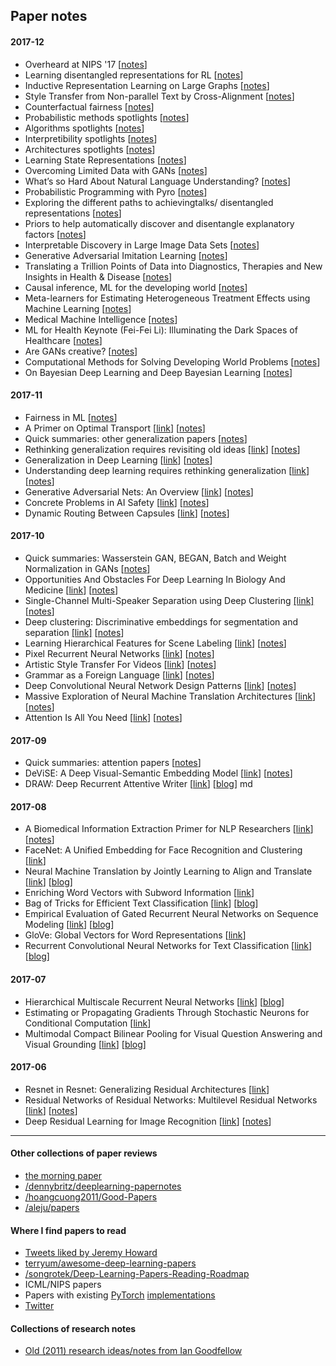 ## Paper notes

#### 2017-12

* Overheard at NIPS '17 [[notes](talks/overheard-at-nips.md)]
* Learning disentangled representations for RL [[notes](papers/learning-disentangled-representations-for-rl.md)]
* Inductive Representation Learning on Large Graphs [[notes](papers/inductive-representation-learning-on-large-graphs.md)]
* Style Transfer from Non-parallel Text by Cross-Alignment [[notes](papers/style-transfer-from-non-parallel-text-by-cross-alignment.md)]
* Counterfactual fairness [[notes](papers/counterfactual-fairness.md)]
* Probabilistic methods spotlights [[notes](talks/nips-17-spotlights-algorithms.md)]
* Algorithms spotlights [[notes](talks/nips-17-spotlights-algorithms.md)]
* Interpretibility spotlights [[notes](talks/nips-17-spotlights-interpretibility.md)]
* Architectures spotlights [[notes](talks/nips-17-spotlights-architectures.md)]
* Learning State Representations [[notes](talks/learning-state-representations.md)]
* Overcoming Limited Data with GANs [[notes](talks/overcoming-limited-data-with-gans.md)]
* What’s so Hard About Natural Language Understanding? [[notes](talks/whats-so-hard-about-natural-language-understanding.md)]
* Probabilistic Programming with Pyro [[notes](talks/probabilistic-programming-with-pyro.md)]
* Exploring the different paths to achievingtalks/ disentangled representations
[[notes](papers/exploring-the-different-paths-to-achieving-disentangled-representations.md)]
* Priors to help automatically discover and disentangle explanatory factors [[notes](talks/priors-to-help-automatically-discover-and-disentangle-explanatory-factors.md)]
* Interpretable Discovery in Large Image Data Sets [[notes](papers/interpretable-discovery-in-large-image-data-sets.md)]
* Generative Adversarial Imitation Learning [[notes](talks/generative-adversarial-imitation-learning.md)]
* Translating a Trillion Points of Data into Diagnostics, Therapies and New Insights in Health & Disease [[notes](talks/translating-a-trillion-points-of-data.md)]
* Causal inference, ML for the developing world [[notes](talks/panels-causal-inference-ml4dw.md)]
* Meta-learners for Estimating Heterogeneous Treatment Effects using Machine Learning [[notes](papers/meta-learners-for-estimating-heterogeneous-treatment-effects-using-machine-learning.md)]
* Medical Machine Intelligence [[notes](talks/medical-machine-intelligence.md)]
* ML for Health Keynote (Fei-Fei Li): Illuminating the Dark Spaces of Healthcare [[notes](talks/illuminating-the-dark-spaces-of-healthcare.md)]
* Are GANs creative? [[notes](talks/are-gans-creative.md)]
* Computational Methods for Solving Developing World Problems [[notes](talks/computational-methods-for-solving-developing-world-problems.md)]
* On Bayesian Deep Learning and Deep Bayesian Learning [[notes](talks/on-bayesian-deep-learning-deep-bayesian-learning.md)]

#### 2017-11

* Fairness in ML [[notes](talks/fairness-in-ml.md)]
* A Primer on Optimal Transport [[link](https://optimaltransport.github.io/)] [[notes](talks/primer-optimal-transport.md)]
* Quick summaries: other generalization papers [[notes](papers/generalization-summaries.md)]
* Rethinking generalization requires revisiting old ideas [[link](https://arxiv.org/pdf/1710.09553.pdf)] [[notes](papers/rethinking-generalization.md)]
* Generalization in Deep Learning [[link](https://arxiv.org/abs/1710.05468)] [[notes](papers/generalization-in-deep-learning.md)]
* Understanding deep learning requires rethinking generalization [[link](https://arxiv.org/abs/1611.03530)] [[notes](papers/rethinking-generalixation.md)]
* Generative Adversarial Nets: An Overview [[link](https://arxiv.org/abs/1710.07035)] [[notes](papers/gans-an-overview.md)]
* Concrete Problems in AI Safety [[link](http://arxiv.org/abs/1606.06565)] [[notes](papers/concrete-problems-in-ai-safety.md)]
* Dynamic Routing Between Capsules [[link](https://research.google.com/pubs/pub46351.html)] [[notes](papers/dynamic-routing-between-capsules.md)]

#### 2017-10

* Quick summaries: Wasserstein GAN, BEGAN, Batch and Weight Normalization in GANs [[notes](papers/wgan-bgan-weight-norm-gans.md)]
* Opportunities And Obstacles For Deep Learning In Biology And Medicine [[link](https://www.biorxiv.org/content/early/2017/05/28/142760)] [[notes](papers/opportunities-and-obstacles-for-deep-learning-in-biology-and-medicine.md)]
* Single-Channel Multi-Speaker Separation using Deep Clustering [[link]](http://arxiv.org/abs/1607.02173) [[notes](papers/single-channel-multi-speaker-separation-using-deep-clustering.md)]
* Deep clustering: Discriminative embeddings for segmentation and separation [[link]](http://arxiv.org/abs/1508.04306) [[notes](papers/deep-clustering-discriminative-embeddings-for-segmentation-and-separation.md)]
* Learning Hierarchical Features for Scene Labeling [[link](http://yann.lecun.com/exdb/publis/pdf/farabet-pami-13.pdf)] [[notes](papers/learning-hierarchical-features-for-scene-labeling.md)]
* Pixel Recurrent Neural Networks [[link](http://arxiv.org/abs/1601.06759)] [[notes](papers/pixel-rnns.md)]
* Artistic Style Transfer For Videos [[link](http://arxiv.org/abs/1412.7449)] [[notes](papers/artistic-style-transfer-for-videos.md)]
* Grammar as a Foreign Language [[link](http://arxiv.org/abs/1412.7449)] [[notes](papers/grammar-as-a-foreign-language.md)]
* Deep Convolutional Neural Network Design Patterns [[link](http://arxiv.org/abs/1611.00847)] [[notes](papers/deep-conv-net-design-patterns.md)]
* Massive Exploration of Neural Machine Translation Architectures [[link](http://arxiv.org/abs/1703.03906)] [[notes](papers/massive-exploration-of-nmt-architectures.md)]
* Attention Is All You Need [[link](https://arxiv.org/abs/1706.03762)] [[notes](papers/attention-is-all-you-need.md)]

#### 2017-09

* Quick summaries: attention papers [[notes](papers/summaries-attention.md)]
* DeViSE: A Deep Visual-Semantic Embedding Model [[link](https://static.googleusercontent.com/media/research.google.com/en//pubs/archive/41869.pdf)] [[notes](papers/devise.md)]
* DRAW: Deep Recurrent Attentive Writer [[link](https://arxiv.org/abs/1502.04623)] [[blog](https://medium.com/paper-club/draw-generating-small-images-by-adding-attention-to-variational-autoencoders-430ba241972b)]
md
#### 2017-08

* A Biomedical Information Extraction Primer for NLP Researchers [[link](https://arxiv.org/abs/1705.05437)] [[notes](papers/biomedical-info-extraction-primer.md)]
* FaceNet: A Unified Embedding for Face Recognition and Clustering [[link](https://arxiv.org/abs/1503.03832)]
* Neural Machine Translation by Jointly Learning to Align and Translate [[link](https://www.google.com/url?sa=t&rct=j&q=&esrc=s&source=web&cd=1&cad=rja&uact=8&ved=0ahUKEwi5w_-uvc3WAhVS3WMKHcMIA2oQFggrMAA&url=https%3A%2F%2Farxiv.org%2Fabs%2F1409.0473&usg=AOvVaw18karG5qoaCtgEx3nhhnT7)] [[blog](https://medium.com/paper-club/remarques-sur-la-traduction-de-la-machine-neurale-en-apprenant-ensemble-%C3%A0-aligner-et-%C3%A0-traduire-cd23004cf207)]
* Enriching Word Vectors with Subword Information [[link](https://arxiv.org/pdf/1607.04606.pdf)]
* Bag of Tricks for Efficient Text Classification [[link](https://arxiv.org/abs/1607.01759)] [[blog](https://medium.com/paper-club/fasttext-bc181f50a452)]
* Empirical Evaluation of Gated Recurrent Neural Networks on Sequence Modeling [[link](https://arxiv.org/abs/1412.3555)] [[blog](https://medium.com/paper-club/grus-vs-lstms-e9d8e2484848)]
* GloVe: Global Vectors for Word Representations [[link](https://nlp.stanford.edu/pubs/glove.pdf)]
* Recurrent Convolutional Neural Networks for Text Classification [[link](https://scholar.google.com/scholar?q=Recurrent+Convolutional+Neural+Networks+for+Text+Classification&btnG=&hl=en&as_sdt=0%2C5)] [[blog](https://medium.com/paper-club/cnns-for-text-classification-b45bde0bb254)]

#### 2017-07

* Hierarchical Multiscale Recurrent Neural Networks [[link](https://arxiv.org/abs/1609.01704v7)] [[blog](https://medium.com/paper-club/hierarchical-multiscale-recurrent-neural-networks-9e614e4fb04)]
* Estimating or Propagating Gradients Through Stochastic Neurons for Conditional Computation [[link](https://arxiv.org/abs/1308.3432)]
* Multimodal Compact Bilinear Pooling for Visual Question Answering and Visual Grounding [[link](https://arxiv.org/abs/1606.01847)] [[blog](https://medium.com/paper-club/multimodal-compact-bilinear-pooling-for-visual-question-answering-and-visual-grounding-6f71bc7d0566)]

#### 2017-06

* Resnet in Resnet: Generalizing Residual Architectures [[link](https://arxiv.org/abs/1603.08029)]
* Residual Networks of Residual Networks: Multilevel Residual Networks [[link](https://arxiv.org/abs/1608.02908v2)] [[notes](papers/residual-networks-of-residual-networks.md)]
* Deep Residual Learning for Image Recognition [[link](https://arxiv.org/pdf/1512.03385.pdf)] [[notes](papers/deep-residual-learning-for-image-recognition.md)]

---

#### Other collections of paper reviews

* [the morning paper](https://blog.acolyer.org/tag/deep-learning)
* [/dennybritz/deeplearning-papernotes](https://github.com/dennybritz/deeplearning-papernotes)
* [/hoangcuong2011/Good-Papers](https://github.com/hoangcuong2011/Good-Papers)
* [/aleju/papers](https://github.com/aleju/papers)

#### Where I find papers to read

* [Tweets liked by Jeremy Howard](https://twitter.com/jeremyphoward/likes)
* [terryum/awesome-deep-learning-papers](https://github.com/terryum/awesome-deep-learning-papers)
* [/songrotek/Deep-Learning-Papers-Reading-Roadmap](https://github.com/songrotek/Deep-Learning-Papers-Reading-Roadmap)
* ICML/NIPS papers
* Papers with existing [PyTorch](https://github.com/bharathgs/Awesome-pytorch-list) [implementations](https://github.com/ritchieng/the-incredible-pytorch)
* [Twitter](https://twitter.com/jasoncbenn/likes)

#### Collections of research notes

* [Old (2011) research ideas/notes from Ian Goodfellow](https://github.com/goodfeli/galatea/blob/master/mission_log.txt)

